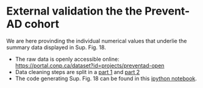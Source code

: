 # External validation the the Prevent-AD cohort

We are here provinding the individual numerical values that underlie the summary data displayed in Sup. Fig. 18.

* The raw data is openly accessible online: https://portal.conp.ca/dataset?id=projects/preventad-open
* Data cleaning steps are split in a [part 1](https://github.com/dblabs-mcgill-mila/HCDMNCOV_AD/blob/master/external_validation/Data_Imputation_Prevent_AD_09.07.22.ipynb) and [part 2](https://github.com/dblabs-mcgill-mila/HCDMNCOV_AD/blob/master/external_validation/dummy_coding.ipynb)
* The code generating Sup. Fig. 18 can be found in this [ipython notebook](https://github.com/dblabs-mcgill-mila/HCDMNCOV_AD/blob/master/external_validation/permutation_cross-corr_update_apoe_09.23.22.ipynb). 

